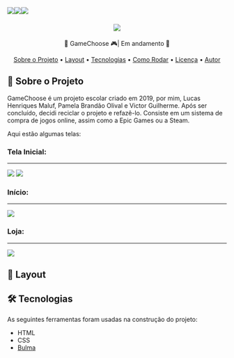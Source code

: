 <div align="center">
  <img style="float:left;" src="https://img.shields.io/static/v1?label=Front-end&message=99%&color=78BC61&style=for-the-badge&logo=ghost"/>
  <img style="float:left;" src="https://img.shields.io/static/v1?label=Back-end&message=0%&color=78BC61&style=for-the-badge&logo=ghost"/>
  <img style="float:left;" src="https://img.shields.io/static/v1?label=Banco&message=40%&color=78BC61&style=for-the-badge&logo=ghost"/>
</div>

<h1 align="center">
  <img src="https://user-images.githubusercontent.com/70920017/116576383-e4879500-a8e5-11eb-9c09-b656ccc2b481.png">
</h1>

<div align="center">
 <p>🚧 GameChoose 🎮| Em andamento 🚧</p>
 <a href="#sobre">Sobre o Projeto</a> •
 <a href="#layout">Layout</a> • 
 <a href="#tecnologias">Tecnologias</a> • 
 <a href="#como-rodar">Como Rodar</a> • 
 <a href="#licenca">Licença</a> • 
 <a href="#autor">Autor</a>
</div>

<div id="sobre">
  
  <h2>💾 Sobre o Projeto</h2>
  <p>GameChoose é um projeto escolar criado em 2019, por mim, Lucas Henriques Maluf, Pamela Brandão Olival e Victor Guilherme. Após ser concluído, decidi reciclar o projeto      e refazê-lo. Consiste em um sistema de compra de jogos online, assim como a Epic Games ou a Steam.</p>
  <p>Aqui estão algumas telas:</p>
  <h3>Tela Inicial:</h3>
  <hr>
  <img src=https://user-images.githubusercontent.com/70920017/116582270-91184580-a8eb-11eb-9f85-2b581ad1419b.png>
  <img src="https://user-images.githubusercontent.com/70920017/116582419-ba38d600-a8eb-11eb-9d44-38faa7f683a8.png">
  <br>
  
  <h3>Início:</h3>
  <hr>
  <img src="https://user-images.githubusercontent.com/70920017/116582922-33382d80-a8ec-11eb-8056-b99ef25f1204.png">
  <br>
  
  <h3>Loja:</h3>
  <hr>
  <img src="https://user-images.githubusercontent.com/70920017/116583515-d0936180-a8ec-11eb-8f62-f1cc112e9570.png">
  <br>
  
</div>

<div id="layout">
  
  <h2>🎨 Layout</h2>
  
</div>


<div id="tecnologia">
  <h2>🛠 Tecnologias</h2>
  <p>As seguintes ferramentas foram usadas na construção do projeto:</p>
  <ul>
    <li>HTML</li>
    <li>CSS</li>
    <li><a href="https://bulma.io">Bulma</a></li>
  </ul>
</div> 


